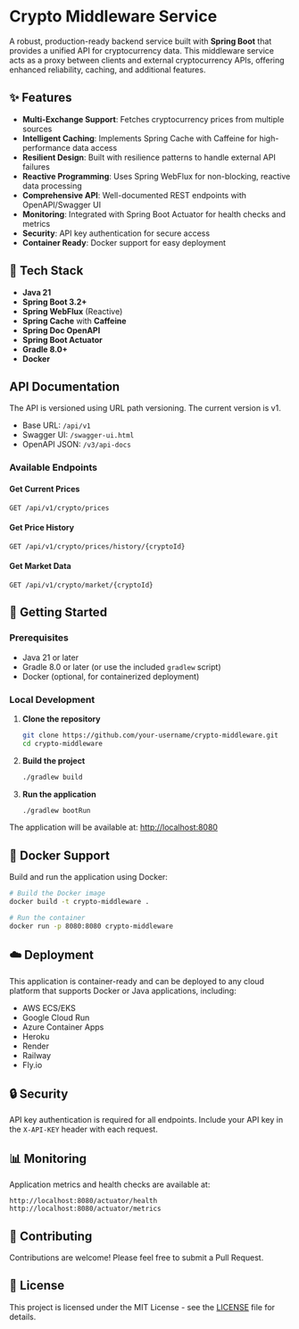 # Crypto Middleware Service

A robust, production-ready backend service built with **Spring Boot** that provides a unified API for cryptocurrency data. This middleware service acts as a proxy between clients and external cryptocurrency APIs, offering enhanced reliability, caching, and additional features.

## ✨ Features

- **Multi-Exchange Support**: Fetches cryptocurrency prices from multiple sources
- **Intelligent Caching**: Implements Spring Cache with Caffeine for high-performance data access
- **Resilient Design**: Built with resilience patterns to handle external API failures
- **Reactive Programming**: Uses Spring WebFlux for non-blocking, reactive data processing
- **Comprehensive API**: Well-documented REST endpoints with OpenAPI/Swagger UI
- **Monitoring**: Integrated with Spring Boot Actuator for health checks and metrics
- **Security**: API key authentication for secure access
- **Container Ready**: Docker support for easy deployment

## 🚀 Tech Stack

- **Java 21**
- **Spring Boot 3.2+**
- **Spring WebFlux** (Reactive)
- **Spring Cache** with **Caffeine**
- **Spring Doc OpenAPI**
- **Spring Boot Actuator**
- **Gradle 8.0+**
- **Docker**

## API Documentation

The API is versioned using URL path versioning. The current version is v1.

- Base URL: `/api/v1`
- Swagger UI: `/swagger-ui.html`
- OpenAPI JSON: `/v3/api-docs`

### Available Endpoints

#### Get Current Prices
```http
GET /api/v1/crypto/prices
```

#### Get Price History
```http
GET /api/v1/crypto/prices/history/{cryptoId}
```

#### Get Market Data
```http
GET /api/v1/crypto/market/{cryptoId}
```

## 🚀 Getting Started

### Prerequisites

- Java 21 or later
- Gradle 8.0 or later (or use the included `gradlew` script)
- Docker (optional, for containerized deployment)

### Local Development

1. **Clone the repository**
   ```bash
   git clone https://github.com/your-username/crypto-middleware.git
   cd crypto-middleware
   ```

2. **Build the project**
   ```bash
   ./gradlew build
   ```

3. **Run the application**
   ```bash
   ./gradlew bootRun
   ```

The application will be available at: [http://localhost:8080](http://localhost:8080)

## 🐳 Docker Support

Build and run the application using Docker:

```bash
# Build the Docker image
docker build -t crypto-middleware .

# Run the container
docker run -p 8080:8080 crypto-middleware
```

## ☁️ Deployment

This application is container-ready and can be deployed to any cloud platform that supports Docker or Java applications, including:

- AWS ECS/EKS
- Google Cloud Run
- Azure Container Apps
- Heroku
- Render
- Railway
- Fly.io

## 🔒 Security

API key authentication is required for all endpoints. Include your API key in the `X-API-KEY` header with each request.

## 📊 Monitoring

Application metrics and health checks are available at:
```
http://localhost:8080/actuator/health
http://localhost:8080/actuator/metrics
```

## 🤝 Contributing

Contributions are welcome! Please feel free to submit a Pull Request.

## 📝 License

This project is licensed under the MIT License - see the [LICENSE](LICENSE) file for details.
